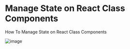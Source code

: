# Manage State on React Class Components
 How To Manage State on React Class Components

![image](https://user-images.githubusercontent.com/50754786/223044493-d2413cea-057f-4428-b84c-3c56fa617ae7.png)

